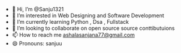 - 👋 Hi, I’m @Sanju1321
- 👀 I’m interested in  Web Designing and Software Development
- 🌱 I’m currently learning Python , Dsa , Fullstack
- 💞️ I’m looking to collaborate on open source source conttibutuions
- 📫 How to reach me ashalasanjana77@gmail.com
- 😄 Pronouns: sanjuu

<!---
Sanju1321/Sanju1321 is a ✨ special ✨ repository because its `README.md` (this file) appears on your GitHub profile.
You can click the Preview link to take a look at your changes.
--->
